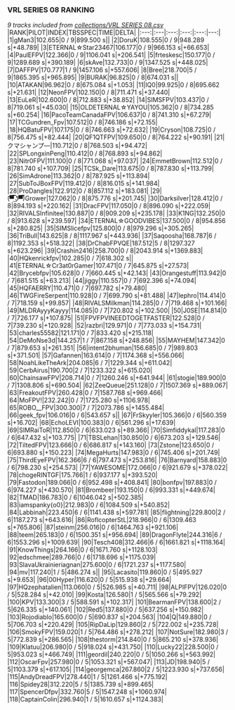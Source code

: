 ### VRL SERIES 08 RANKING
*9 tracks included from [collections/VRL SERIES 08.csv](/collections/VRL%20SERIES%2008.csv)*
|RANK|PILOT|INDEX|TBSSPEC|TIME|DELTA|
|:---:|:---|:---:|:---:|:---:|---:|
|1|gMan3|102.655|0 / 9|899.500 s||
|2|DoruK|108.555|0 / 9|948.289 s|+48.789|
|3|ETERNAL☆Star23467|106.177|0 / 9|966.153 s|+66.653|
|4|PaulEFPV|122.366|0 / 9|1106.041 s|+206.541|
|5|frteskesc|150.177|0 / 9|1289.689 s|+390.189|
|6|skAve|132.733|0 / 9|1347.525 s|+448.025|
|7|DAFFPV|170.777|1 / 9|1457.106 s|+557.606|
|8|Bree|218.700|5 / 9|1865.395 s|+965.895|
|9|BURAK|96.825|0 / 8|674.031 s||
|10|ATAKAN|96.962|0 / 8|675.084 s|+1.053|
|11|IQ0|99.925|0 / 8|695.662 s|+21.631|
|12|NeonFPV|102.150|0 / 8|711.471 s|+37.440|
|13|EuLeR|102.600|0 / 8|712.883 s|+38.852|
|14|SIMSFPV|103.437|0 / 8|719.061 s|+45.030|
|15|OLDETERNAL☆YAYOU|105.362|0 / 8|734.285 s|+60.254|
|16|PacoTeamCanadaFPV|106.637|0 / 8|741.310 s|+67.279|
|17|TCGundren_Fpv|107.512|0 / 8|746.186 s|+72.155|
|18|HQBatuFPV|107.175|0 / 8|746.663 s|+72.632|
|19|Cryson|108.725|0 / 8|756.475 s|+82.444|
|20|QF1QTFPV|109.650|0 / 8|764.222 s|+90.191|
|21|クマシャンプ―|110.712|0 / 8|768.503 s|+94.472|
|22|SPLongxinPeng|110.412|0 / 8|768.893 s|+94.862|
|23|Nitr0FPV|111.100|0 / 8|771.068 s|+97.037|
|24|EmmetBrown|112.512|0 / 8|781.740 s|+107.709|
|25|TCSk_Dare|113.675|0 / 8|787.830 s|+113.799|
|26|SimAdrone|113.362|0 / 8|787.925 s|+113.894|
|27|SubToJBoxFPV|119.412|0 / 8|816.015 s|+141.984|
|28|ProDangles|122.912|0 / 8|857.112 s|+183.081|
|29|(͡▀̿̿ ͜ʖ͡▀̿̿)Grower|127.062|0 / 8|875.776 s|+201.745|
|30|Darksilver|128.412|0 / 8|894.193 s|+220.162|
|31|DracFPV|117.050|0 / 8|896.090 s|+222.059|
|32|RIVALSInfinitee|130.887|0 / 8|909.209 s|+235.178|
|33|K1NG|132.250|0 / 8|913.628 s|+239.597|
|34|ETERNAL☆GOODVIBES|137.500|0 / 8|954.856 s|+280.825|
|35|SIMSlicefpv|125.800|0 / 8|979.296 s|+305.265|
|36|TriBull|143.625|8 / 8|1117.967 s|+443.936|
|37|Saqoosha|168.787|6 / 8|1192.353 s|+518.322|
|38|DrChabFPVQE|187.512|5 / 8|1297.327 s|+623.296|
|39|Crashin2416|258.700|0 / 8|2043.914 s|+1369.883|
|40|HQkenrickfpv|102.285|0 / 7|618.302 s||
|41|ETERNAL☆Cr3at0rGamer|107.471|0 / 7|645.875 s|+27.573|
|42|Brycebfpv|105.628|0 / 7|660.445 s|+42.143|
|43|Orangestuff|113.942|0 / 7|681.515 s|+63.213|
|44|jiggy|110.557|0 / 7|692.396 s|+74.094|
|45|HQFAERRY|110.471|0 / 7|697.782 s|+79.480|
|46|TWGFireSerpent|110.928|0 / 7|699.790 s|+81.488|
|47|lephro|114.414|0 / 7|718.159 s|+99.857|
|48|RIVALSMilkman|114.285|0 / 7|719.468 s|+101.166|
|49|MLDRAyyyKayyy|114.085|0 / 7|720.802 s|+102.500|
|50|J0SE|114.814|0 / 7|726.177 s|+107.875|
|51|FPVFPVINEEDTOGETFASTER|122.528|0 / 7|739.230 s|+120.928|
|52|razbri|129.971|0 / 7|773.033 s|+154.731|
|53|charles55582|121.171|0 / 7|833.420 s|+215.118|
|54|DeMoNse3d|144.257|1 / 7|867.158 s|+248.856|
|55|MAYHEM|147.342|0 / 7|879.653 s|+261.351|
|56|intent2bhuman|156.685|0 / 7|989.803 s|+371.501|
|57|Gafannen|163.614|0 / 7|1174.368 s|+556.066|
|58|NoahLikeTheArk|204.085|6 / 7|1229.344 s|+611.042|
|59|CerbAirus|190.700|2 / 7|1233.322 s|+615.020|
|60|ChainsawFPV|208.714|0 / 7|1260.246 s|+641.944|
|61|stogie|189.900|0 / 7|1308.806 s|+690.504|
|62|ZeeQueue|251.128|0 / 7|1507.369 s|+889.067|
|63|FreakoutFPV|260.428|0 / 7|1587.768 s|+969.466|
|64|MoFPV!|232.242|0 / 7|1725.280 s|+1106.978|
|65|ROBO__FPV|300.300|7 / 7|2073.786 s|+1455.484|
|66|geek_fpv|106.016|0 / 6|543.657 s||
|67|FrSkyyler|105.366|0 / 6|560.359 s|+16.702|
|68|EchoLEVI|100.383|0 / 6|561.296 s|+17.639|
|69|SIMRaiToR|112.850|0 / 6|633.023 s|+89.366|
|70|Simfiddykal|117.283|0 / 6|647.432 s|+103.775|
|71|TBSLehan|130.850|0 / 6|673.203 s|+129.546|
|72|TiltedFPV|123.666|0 / 6|686.817 s|+143.160|
|73|Zstone|123.650|0 / 6|693.880 s|+150.223|
|74|MegaHurts|147.983|0 / 6|745.406 s|+201.749|
|75|ThirdEyeFPV|162.366|6 / 6|797.473 s|+253.816|
|76|Barnyard|158.883|0 / 6|798.230 s|+254.573|
|77|YAWESOME|172.066|0 / 6|921.679 s|+378.022|
|78|chogeRINTGF|175.766|1 / 6|937.177 s|+393.520|
|79|Fastodon|189.066|0 / 6|952.498 s|+408.841|
|80|bonfpv|197.883|0 / 6|974.227 s|+430.570|
|81|Brombeer|193.150|0 / 6|993.331 s|+449.674|
|82|TMAD|186.783|0 / 6|1046.042 s|+502.385|
|83|iamspanky{o0}|212.983|0 / 6|1084.509 s|+540.852|
|84|Labbinah|223.450|6 / 6|1141.438 s|+597.781|
|85|flightning|229.800|2 / 6|1187.273 s|+643.616|
|86|RoflcopterStL|218.966|0 / 6|1309.463 s|+765.806|
|87|steinm|256.016|0 / 6|1464.763 s|+921.106|
|88|teem|265.183|0 / 6|1500.351 s|+956.694|
|89|DragonFlyte|244.316|6 / 6|1553.296 s|+1009.639|
|90|Tesch408|312.466|6 / 6|1661.821 s|+1118.164|
|91|KnowThings|264.166|0 / 6|1671.760 s|+1128.103|
|92|edschmee|289.766|0 / 6|1718.696 s|+1175.039|
|93|SlavaUkrainieriagnan|275.600|0 / 6|1721.237 s|+1177.580|
|94|mv|117.240|1 / 5|486.274 s||
|95|Lacasito|119.860|0 / 5|495.927 s|+9.653|
|96|00Hyper|116.620|0 / 5|515.938 s|+29.664|
|97|HQzephatalien|113.060|0 / 5|526.985 s|+40.711|
|98|ALPIFPV|126.020|0 / 5|528.284 s|+42.010|
|99|Kosta|126.580|1 / 5|565.566 s|+79.292|
|100|KPV|133.300|3 / 5|588.591 s|+102.317|
|101|BearmanFPV|138.600|2 / 5|626.335 s|+140.061|
|102|Red5|137.880|0 / 5|637.256 s|+150.982|
|103|Rojodiablo|165.600|0 / 5|690.837 s|+204.563|
|104|Q|149.880|0 / 5|706.703 s|+220.429|
|105|RipDaLip|129.860|2 / 5|722.002 s|+235.728|
|106|SmokyFPV|159.020|1 / 5|764.486 s|+278.212|
|107|NotSure|182.980|3 / 5|772.839 s|+286.565|
|108|thestorm|214.840|0 / 5|865.210 s|+378.936|
|109|Klatuu|206.980|0 / 5|918.024 s|+431.750|
|110|Lucky22|228.500|0 / 5|953.023 s|+466.749|
|111|geordil|240.220|0 / 5|1050.266 s|+563.992|
|112|OscarFpv|257.980|0 / 5|1053.321 s|+567.047|
|113|JD|198.940|5 / 5|1103.379 s|+617.105|
|114|georgemca|267.860|2 / 5|1223.930 s|+737.656|
|115|AndyDreadFPV|278.440|1 / 5|1261.466 s|+775.192|
|116|Spidey28|312.220|5 / 5|1385.739 s|+899.465|
|117|SpencerDfpv|332.760|5 / 5|1547.248 s|+1060.974|
|118|CaptainColin|296.940|1 / 5|1610.657 s|+1124.383|
